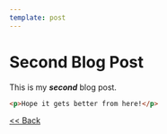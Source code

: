 ```yaml
---
template: post
---
```


# Second Blog Post

This is my _**second**_ blog post.  

```html
<p>Hope it gets better from here!</p>
```

[<< Back](/blog/)